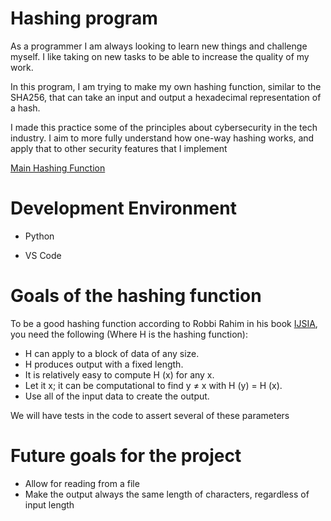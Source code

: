 # Hashing program

As a programmer I am always looking to learn new things and challenge myself. I like taking on new tasks to be able to increase the quality of my work.

In this program, I am trying to make my own hashing function, similar to the SHA256, that can take an input and output a hexadecimal representation of a hash.

I made this practice some of the principles about cybersecurity in the tech industry. I aim to more fully understand how one-way hashing works, and apply that to other security features that I implement

[Main Hashing Function](Hash.py)

# Development Environment

* Python

* VS Code

# Goals of the hashing function

To be a good hashing function according to Robbi Rahim in his book [IJSIA](https://www.researchgate.net/publication/313759309_128_Bit_Hash_of_Variable_Length_in_Short_Message_Service_Security), you need the following (Where H is the hashing function):

* H can apply to a block of data of any size. 
* H produces output with a fixed length. 
* It is relatively easy to compute H (x) for any x. 
* Let it x; it can be computational to find y ≠ x with H (y) = H (x).
* Use all of the input data to create the output.

We will have tests in the code to assert several of these parameters

# Future goals for the project

* Allow for reading from a file
* Make the output always the same length of characters, regardless of input length
